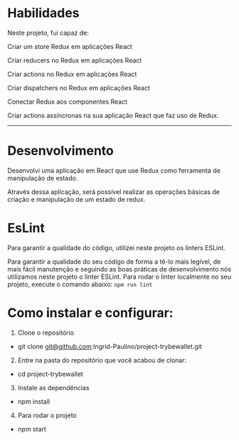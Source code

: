 # Habilidades
Neste projeto, fui capaz de:

Criar um store Redux em aplicações React

Criar reducers no Redux em aplicações React

Criar actions no Redux em aplicações React

Criar dispatchers no Redux em aplicações React

Conectar Redux aos componentes React

Criar actions assíncronas na sua aplicação React que faz uso de Redux.

---

# Desenvolvimento
Desenvolvi uma aplicação em React que use Redux como ferramenta de manipulação de estado.

Através dessa aplicação, será possível realizar as operações básicas de criação e manipulação de um estado de redux.


# EsLint
Para garantir a qualidade do código, utilizei neste projeto os linters ESLint.

Para garantir a qualidade do seu código de forma a tê-lo mais legível, de mais fácil manutenção e seguindo as boas práticas de desenvolvimento nós utilizamos neste projeto o linter ESLint. Para rodar o linter localmente no seu projeto, execute o comando abaixo: ``` npm run lint ```

# Como instalar e configurar:
1. Clone o repositório
 - git clone git@github.com:Ingrid-Paulino/project-trybewallet.git
2. Entre na pasta do repositório que você acabou de clonar:
 - cd project-trybewallet
3. Instale as dependências 
 - npm install
4. Para rodar o projeto
 - npm start